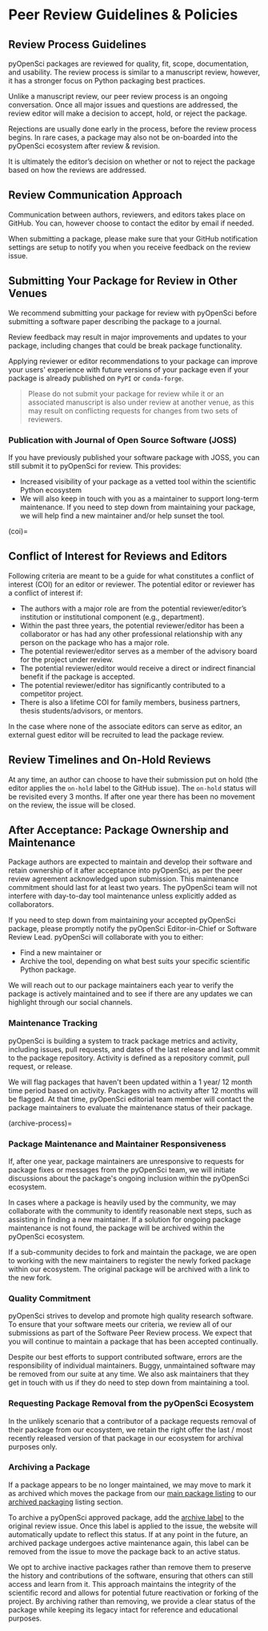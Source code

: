 # Peer Review Guidelines & Policies

## Review Process Guidelines

pyOpenSci packages are reviewed for quality, fit, scope, documentation, and
usability. The review process is similar to a manuscript review, however, it
has a stronger focus on Python packaging best practices.

Unlike a manuscript review, our peer review process is an ongoing conversation.
Once all major issues and questions are addressed, the review editor will make
a decision to accept, hold, or reject the package.

Rejections are usually done early in the process, before the review process
begins. In rare cases, a package may also not be on-boarded into the pyOpenSci
ecosystem after review & revision.

It is ultimately the editor’s decision on whether or not to reject the package
based on how the reviews are addressed.

## Review Communication Approach

Communication between authors, reviewers, and editors takes
place on GitHub. You can, however choose to contact the editor by email if
needed.

When submitting a package, please make sure that your GitHub notification
settings are setup to notify you when you receive feedback on the review issue.

## Submitting Your Package for Review in Other Venues

We recommend submitting your package for review with pyOpenSci before
submitting a software paper describing the package to a journal.

Review feedback may result in major improvements and updates to your package,
including changes that could be break package functionality.

Applying reviewer or editor recommendations to your package can improve your
users' experience with future versions of your package even if your package is
already published on `PyPI` or `conda-forge`.

> Please do not submit your package for review while it or an associated
> manuscript is also under review at another venue, as this may result on
> conflicting requests for changes from two sets of reviewers.

### Publication with Journal of Open Source Software (JOSS)

If you have previously published your software package with JOSS, you can still
submit it to pyOpenSci for review. This provides:

- Increased visibility of your package as a vetted tool within the scientific Python
  ecosystem
- We will also keep in touch with you as a maintainer to support long-term
  maintenance. If you need to step down from maintaining your package, we will help
  find a new maintainer and/or help sunset the tool.

(coi)=

## Conflict of Interest for Reviews and Editors

Following criteria are meant to be a guide for what constitutes a conflict of
interest (COI) for an editor or reviewer. The potential editor or reviewer has
a conflict of interest if:

- The authors with a major role are from the potential reviewer/editor’s
  institution or institutional component (e.g., department).
- Within the past three years, the potential reviewer/editor has been a
  collaborator or has had any other professional relationship with any person
  on the package who has a major role.
- The potential reviewer/editor serves as a member of the advisory board for
  the project under review.
- The potential reviewer/editor would receive a direct or indirect financial
  benefit if the package is accepted.
- The potential reviewer/editor has significantly contributed to a competitor
  project.
- There is also a lifetime COI for family members, business partners,
  thesis students/advisors, or mentors.

In the case where none of the associate editors can serve as editor, an
external guest editor will be recruited to lead the package review.

## Review Timelines and On-Hold Reviews

At any time, an author can choose to have their submission put on hold
(the editor applies the `on-hold` label to the GitHub issue). The `on-hold`
status will be revisited every 3 months. If after one year there has been
no movement on the review, the issue will be closed.

## After Acceptance: Package Ownership and Maintenance

Package authors are expected to maintain and develop their software and
retain
ownership of it after acceptance into pyOpenSci, as per the peer review
agreement acknowledged upon submission. This maintenance commitment should
last for at least two years. The pyOpenSci team will not interfere with
day-to-day tool maintenance unless explicitly added as collaborators.

If you need to step down from maintaining your accepted pyOpenSci package,
please promptly notify the pyOpenSci Editor-in-Chief or Software Review Lead.
pyOpenSci will collaborate with you to either:

- Find a new maintainer or
- Archive the tool, depending on what best suits your specific scientific
  Python package.

We will reach out to our package maintainers each year to verify the
package is actively maintained and to see if there are any updates we can
highlight through our social channels.

### Maintenance Tracking

pyOpenSci is building a system to track package metrics and activity,
including issues, pull requests, and dates of the last release and last commit
to the package repository. Activity is defined as a repository commit, pull
request, or release.

We will flag packages that haven't been updated within a 1 year/ 12 month time
period based on activity. Packages with no activity after 12 months will be
flagged. At that time, pyOpenSci editorial team member will contact the package
maintainers to evaluate the maintenance status of their package.

(archive-process)=

### Package Maintenance and Maintainer Responsiveness

If, after one year, package maintainers are unresponsive to requests for
package fixes or messages from the pyOpenSci team, we will initiate
discussions about the package's ongoing inclusion within the pyOpenSci
ecosystem.

In cases where a package is heavily used by the community, we may
collaborate with the community to identify reasonable next steps, such as
assisting in finding a new maintainer. If a solution for ongoing package
maintenance is not found, the package will be archived within the pyOpenSci
ecosystem.

If a sub-community decides to fork and maintain the package, we are open to
working with the new maintainers to register the newly forked package within
our ecosystem. The original package will be archived with a link to the new
fork.

### Quality Commitment

pyOpenSci strives to develop and promote high quality research software. To
ensure that your software meets our criteria, we review all of our submissions
as part of the Software Peer Review process. We expect that you will continue
to maintain a package that has been accepted continually.

Despite our best efforts to support contributed software, errors are the
responsibility of individual maintainers. Buggy, unmaintained software may
be removed from our suite at any time. We also ask maintainers that they get
in touch with us if they do need to step down from maintaining a tool.

### Requesting Package Removal from the pyOpenSci Ecosystem

In the unlikely scenario that a contributor of a package requests removal of
their package from our ecosystem, we retain the right offer the last / most
recently released version of that package in our ecosystem for archival
purposes only.

### Archiving a Package

If a package appears to be no longer maintained, we may move to mark it as
archived which moves the package from our
[main package listing](https://www.pyopensci.org/python-packages.html#all-packages)
to our [archived packaging](https://www.pyopensci.org/python-packages.html#archived-packages)
listing section.

To archive a pyOpenSci approved package, add the
[archive label](https://github.com/pyOpenSci/software-submission/issues?q=label%3Aarchived)
to the original review issue. Once this label is applied to the issue, the
website will automatically update to reflect this status. If at any point
in the future, an archived package undergoes active maintenance again, this
label can be removed from the issue to move the package back to an active
status.

We opt to archive inactive packages rather than remove them to preserve the
history and contributions of the software, ensuring that others can still
access and learn from it. This approach maintains the integrity of the
scientific record and allows for potential future reactivation or forking
of the project. By archiving rather than removing, we provide a clear
status of the package while keeping its legacy intact for reference and
educational purposes.
